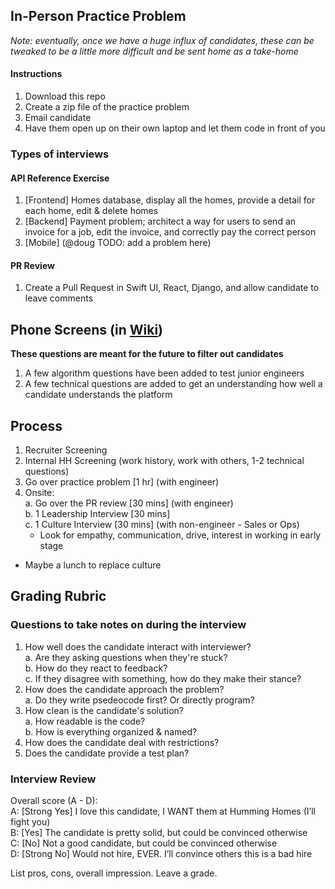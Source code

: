 ## In-Person Practice Problem
_Note: eventually, once we have a huge influx of candidates, these can be tweaked to be a little more difficult and be sent home as a take-home_

#### Instructions
1. Download this repo
2. Create a zip file of the practice problem
3. Email candidate
4. Have them open up on their own laptop and let them code in front of you

### Types of interviews
#### API Reference Exercise
1. [Frontend] Homes database, display all the homes, provide a detail for each home, edit & delete homes
2. [Backend] Payment problem; architect a way for users to send an invoice for a job, edit the invoice, and correctly pay the correct person
3. [Mobile] (@doug TODO: add a problem here)

#### PR Review
1. Create a Pull Request in Swift UI, React, Django, and allow candidate to leave comments

## Phone Screens (in [Wiki](https://github.com/humminghomes/interview-questions/wiki))
__These questions are meant for the future to filter out candidates__
1. A few algorithm questions have been added to test junior engineers
2. A few technical questions are added to get an understanding how well a candidate understands the platform

## Process
1. Recruiter Screening
2. Internal HH Screening (work history, work with others, 1-2 technical questions)
3. Go over practice problem [1 hr] (with engineer)
4. Onsite:\
  a. Go over the PR review [30 mins] (with engineer)\
  b. 1 Leadership Interview [30 mins]\
  c. 1 Culture Interview [30 mins] (with non-engineer - Sales or Ops)
    - Look for empathy, communication, drive, interest in working in early stage

 * Maybe a lunch to replace culture

## Grading Rubric
### Questions to take notes on during the interview
1. How well does the candidate interact with interviewer?\
  a. Are they asking questions when they're stuck?\
  b. How do they react to feedback?\
  c. If they disagree with something, how do they make their stance?
2. How does the candidate approach the problem?\
  a. Do they write psedeocode first? Or directly program?
3. How clean is the candidate's solution?\
  a. How readable is the code?\
  b. How is everything organized & named?
4. How does the candidate deal with restrictions?
5. Does the candidate provide a test plan?

### Interview Review
Overall score (A - D):\
A: [Strong Yes] I love this candidate, I WANT them at Humming Homes (I’ll fight you)\
B: [Yes] The candidate is pretty solid, but could be convinced otherwise\
C: [No] Not a good candidate, but could be convinced otherwise\
D: [Strong No] Would not hire, EVER. I’ll convince others this is a bad hire

List pros, cons, overall impression. Leave a grade.

